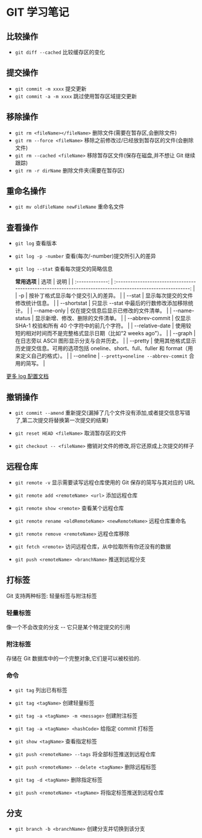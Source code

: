 # GIT 学习笔记

## 比较操作

- `git diff --cached` 比较缓存区的变化

## 提交操作

- `git commit -m xxxx` 提交更新
- `git commit -a -m xxxx` 跳过使用暂存区域提交更新

## 移除操作

- `git rm <fileName></fileName>` 删除文件(需要在暂存区,会删除文件)
- `git rm --force <fileName>` 移除之前修改过/已经放到暂存区的文件(会删除文件)
- `git rm --cached <fileName>` 移除暂存区文件(保存在磁盘,并不想让 Git 继续跟踪)
- `git rm -r dirName` 删除文件夹(需要在暂存区)

## 重命名操作

- `git mv oldFileName newFileName` 重命名文件

## 查看操作

- `git log` 查看版本
- `git log -p -number` 查看(每次/-number)提交所引入的差异
- `git log --stat` 查看每次提交的简略信息

  **常用选项**
  | 选项 | 说明 |
  | :-------------: | :---------------------------------------------------------------------------------------------------------: |
  | -p | 按补丁格式显示每个提交引入的差异。 |
  | --stat | 显示每次提交的文件修改统计信息。 |
  | --shortstat | 只显示 --stat 中最后的行数修改添加移除统计。 |
  | --name-only | 仅在提交信息后显示已修改的文件清单。 |
  | --name-status | 显示新增、修改、删除的文件清单。 |
  | --abbrev-commit | 仅显示 SHA-1 校验和所有 40 个字符中的前几个字符。 |
  | --relative-date | 使用较短的相对时间而不是完整格式显示日期（比如“2 weeks ago”）。 |
  | --graph | 在日志旁以 ASCII 图形显示分支与合并历史。 |
  | --pretty | 使用其他格式显示历史提交信息。可用的选项包括 oneline、short、full、fuller 和 format（用来定义自己的格式）。 |
  | --oneline | `--pretty=oneline --abbrev-commit` 合用的简写。 |

[更多 log 配置文档](https://git-scm.com/book/zh/v2/Git-%E5%9F%BA%E7%A1%80-%E6%9F%A5%E7%9C%8B%E6%8F%90%E4%BA%A4%E5%8E%86%E5%8F%B2)

## 撤销操作

- `git commit --amend` 重新提交(漏掉了几个文件没有添加,或者提交信息写错了,第二次提交将替换第一次提交的结果)

- `git reset HEAD <fileName>` 取消暂存区的文件

- `git checkout -- <fileName>` 撤销对文件的修改,将它还原成上次提交的样子

## 远程仓库

- `git remote -v` 显示需要读写远程仓库使用的 Git 保存的简写与其对应的 URL

- `git remote add <remoteName> <url>` 添加远程仓库

- `git remote show <remote>` 查看某个远程仓库

- `git remote rename <oldRemoteName> <newRemoteName>` 远程仓库重命名

- `git remote remove <remoteName>` 远程仓库移除

- `git fetch <remote>` 访问远程仓库，从中拉取所有你还没有的数据

- `git push <remoteName> <branchName>` 推送到远程分支

## 打标签

Git 支持两种标签: 轻量标签与附注标签

### 轻量标签

像一个不会改变的分支 -- 它只是某个特定提交的引用

### 附注标签

存储在 Git 数据库中的一个完整对象,它们是可以被校验的.

### 命令

- `git tag` 列出已有标签

- `git tag <tagName>` 创建轻量标签

- `git tag -a <tagName> -m <message>` 创建附注标签

- `git tag -a <tagName> <hashCode>` 给指定 commit 打标签

- `git show <tagName>` 查看指定标签

- `git push <remoteName> --tags` 将全部标签推送到远程仓库

- `git push <remoteName> --delete <tagName>` 删除远程标签

- `git tag -d <tagName>` 删除指定标签

- `git push <remoteName> <tagName>` 将指定标签推送到远程仓库

## 分支

- `git branch -b <branchName>` 创建分支并切换到该分支
